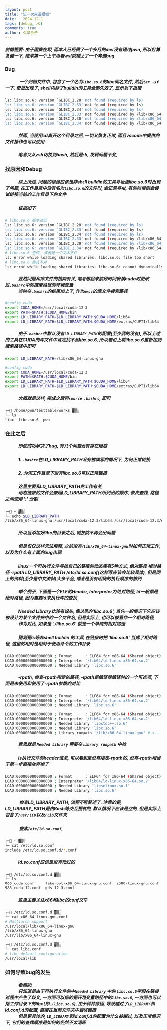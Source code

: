 ```yaml
---
layout: post
title: "记一次离谱报错"
date:   2024-12-1
tags: [debug, 水]
comments: true
author: 久菜合子
---
```


##### 前情提要: 由于国赛在即, 而本人已经做了一个多月的dev没有碰过pwn, 所以打算复健一下, 结果第一个上午用着wsl就碰上了一个离谱bug

### Bug
##### &emsp;&emsp;&emsp; 一个归档文件中, 包含了一个名为```libc.so.6```的libc同名文件, 然后```tar -xf```一下, 奇迹出现了, shell内除了buildin的工具全部失效了, 显示以下报错
```sh
ls: libc.so.6: version `GLIBC_2.28' not found (required by ls)
ls: libc.so.6: version `GLIBC_2.33' not found (required by ls)
ls: libc.so.6: version `GLIBC_2.34' not found (required by ls)
ls: libc.so.6: version `GLIBC_2.33' not found (required by /lib/x86_64-linux-gnu/libselinux.so.1)
ls: libc.so.6: version `GLIBC_2.30' not found (required by /lib/x86_64-linux-gnu/libselinux.so.1)
ls: libc.so.6: version `GLIBC_2.34' not found (required by /lib/x86_64-linux-gnu/libselinux.so.1)
```
##### &emsp;&emsp;&emsp;然而, 当使用cd离开这个目录之后, 一切又恢复正常, 而且vscode中提供的文件操作也可以使用
##### &emsp;&emsp;&emsp;笔者又从zsh切换到bash, 然后是sh, 发现问题不变,
### 找原因和Debug
#####  &emsp;&emsp;&emsp;综上所述, 问题的根源应该是非shell buildin的工具寻址里libc.so.6时出现了问题, 在工作目录中没有名为```libc.so.6```的文件时, 会正常寻址, 有的时候则会尝试链接当前的工作目录下的文件
##### &emsp;&emsp;&emsp;证据如下
```sh
# libc.so.6 版本过低
ls: libc.so.6: version `GLIBC_2.28' not found (required by ls)
ls: libc.so.6: version `GLIBC_2.33' not found (required by ls)
ls: libc.so.6: version `GLIBC_2.34' not found (required by ls)
ls: libc.so.6: version `GLIBC_2.33' not found (required by /lib/x86_64-linux-gnu/libselinux.so.1)
ls: libc.so.6: version `GLIBC_2.30' not found (required by /lib/x86_64-linux-gnu/libselinux.so.1)
ls: libc.so.6: version `GLIBC_2.34' not found (required by /lib/x86_64-linux-gnu/libselinux.so.1)
# libc.so.6 空的, 或者是一个文本文件
ls: error while loading shared libraries: libc.so.6: file too short
# libc.so.6 格式不对
ls: error while loading shared libraries: libc.so.6: cannot dynamically load position-independent executable
```
#####  &emsp;&emsp;&emsp;显然问题和库文件的搜索有关, 笔者想起来前段时间安装cuda时更改过```.bashrc```中的搜索路径的环境变量<br> &emsp;&emsp;&emsp;当时在```.bashrc```的结尾加上了, 作为```nvcc```的库文件搜索路径
```sh
#config cuda
export CUDA_HOME=/usr/local/cuda-12.3
export PATH=$PATH:$CUDA_HOME/bin
export LD_LIBRARY_PATH=$LD_LIBRARY_PATH:$CUDA_HOME/lib64
export LD_LIBRARY_PATH=$LD_LIBRARY_PATH:$CUDA_HOME/extras/CUPTI/lib64
```
##### &emsp;&emsp;&emsp;由于```.bashrc```中默认没有```LD_LIBRARY_PATH```的配置(至少我的没有), 所以上述的工具在CUDA的库文件中肯定找不到libc.so.6, 所以理论上将libc.so.6重新加到搜索路径中即可
```sh
export LD_LIBRARY_PATH=/lib/x86_64-linux-gnu

#config cuda
export CUDA_HOME=/usr/local/cuda-12.3
export PATH=$PATH:$CUDA_HOME/bin
export LD_LIBRARY_PATH=$LD_LIBRARY_PATH:$CUDA_HOME/lib64
export LD_LIBRARY_PATH=$LD_LIBRARY_PATH:$CUDA_HOME/extras/CUPTI/lib64
```
##### &emsp;&emsp;&emsp;大概就是这样, 完成之后再```source .bashrc```, 即可
```zsh
╭─ /home/pwn/testtable/works ▓▒░                                                                                         ░▒▓ ✔  root@PainTech  10:48:21 ─╮
╰─ ls                                                                                                                                                       ─╯
libc  libc.so.6  pwn
```

### 在此之后
##### &emsp;&emsp;&emsp;即使成功解决了bug, 有几个问题没有存在疑惑
##### &emsp;&emsp;&emsp;1. ```.bashrc```在LD_LIBRARY_PATH没有被填写的情况下, 为何正常链接
##### &emsp;&emsp;&emsp;2. 为何工作目录下没有libc.so.6可以正常链接
##### &emsp;&emsp;&emsp;这里主要和LD_LIBRARY_PATH的工作有关,<br>&emsp;&emsp;&emsp;动态链接的文件会按照LD_LIBRARY_PATH所列出的顺序, 依次查找, 路径之间使用 ':' 分割
```sh
╭─ ~ ▓▒░                                                                                                                         ░▒▓ ✔  root@PainTech  11:09:01 ─╮
╰─ echo $LD_LIBRARY_PATH                                                                                                                                            ─╯
/lib/x86_64-linux-gnu:/usr/local/cuda-12.3/lib64:/usr/local/cuda-12.3/extras/CUPTI/lib64
```
##### &emsp;&emsp;&emsp;所以当添加好libc的目录之后, 链接就不再会出问题<br>
##### &emsp;&emsp;&emsp;但是仅仅这样无法解释, 之前没有```/lib/x86_64-linux-gnu```时如何正常工作, 以及为什么有上面的bug出现<br>
##### &emsp;&emsp;&emsp;linux一个可执行文件寻找自己的链接的动态库有5种方式, 绝对路径 相对路径 -rpath LD_LIBRARY_PATH /etc/ld.so.conf(这样写应该会比较具体), 但是网上的资料(至少是中文资料)大多不全, 或者是没有明确的执行顺序的排列<br>
##### &emsp;&emsp;&emsp;举个例子, 下面是一个ELF的Header, Interpreter为绝对路径, ld一般都是绝对路径, 因为需要ld来执行库的查找<br>
##### &emsp;&emsp;&emsp;Needed Library比较有说头, 像这里的'libc.so.6', 首先一般情况下它应该被设计为某个文件夹中的一个文件名, 但是实际上, 也可以被看作一个相对路径,<br>&emsp;&emsp;&emsp;作为对比, 如果是 './libc.so.6' 就是一个单纯的相对路径<br>
##### &emsp;&emsp;&emsp;猜测是ls等非shell buildin 的工具, 在链接时把 'libc.so.6' 当成了相对路径, 这里的相对是相对于使用命令的工作目录
```sh
LOAD:0000000000000000 ; Format      : ELF64 for x86-64 (Shared object)
LOAD:0000000000000000 ; Interpreter '/lib64/ld-linux-x86-64.so.2'
LOAD:0000000000000000 ; Needed Library 'libc.so.6'
```

##### &emsp;&emsp;&emsp;-rpath, 检查-rpath指定的路径, -rpath是编译器编译时的一个可选项, 下面是未使用和使用了-rpath参数的对比
```sh
LOAD:0000000000000000 ; Format      : ELF64 for x86-64 (Shared object)
LOAD:0000000000000000 ; Interpreter '/lib64/ld-linux-x86-64.so.2'
LOAD:0000000000000000 ; Needed Library 'libc.so.6'

LOAD:0000000000000000 ; Format      : ELF64 for x86-64 (Shared object)
LOAD:0000000000000000 ; Interpreter '/lib64/ld-linux-x86-64.so.2'
LOAD:0000000000000000 ; Needed Library 'libstdc++.so.6'
LOAD:0000000000000000 ; Needed Library 'libc.so.6'
LOAD:0000000000000000 ; Library runpath '/lib/x86_64-linux-gnu' # <------
```
##### &emsp;&emsp;&emsp;意思就是 ```Needed Library``` 需要在 ```Library runpath``` 中找
##### &emsp;&emsp;&emsp;ls执行文件的header信息, 可以看到是没有指定-rpath的, 没有-rpath相当于第一步直接放弃掉了
```sh
LOAD:0000000000000000 ; Format      : ELF64 for x86-64 (Shared object)
LOAD:0000000000000000 ; Interpreter '/lib64/ld-linux-x86-64.so.2'
LOAD:0000000000000000 ; Needed Library 'libselinux.so.1'
LOAD:0000000000000000 ; Needed Library 'libc.so.6'
```
##### &emsp;&emsp;&emsp; 检查LD_LIBRARY_PATH, 流程不再赘述了. 注意的是, LD_LIBRARY_PATH是由Bash等交互提供的, 默认情况下应该是空的, 但是实际上包含了```/usr/lib```以及```/lib```文件夹<br>
#####  &emsp;&emsp;&emsp; 搜索```/etc/ld.so.conf```, 
```sh
╭─ ~ ▓▒░                                                                                                                         ░▒▓ ✔  root@PainTech  13:24:04 ─╮
╰─ cat /etc/ld.so.conf                                                                                                                                              ─╯
include /etc/ld.so.conf.d/*.conf
```
##### &emsp;&emsp;&emsp;ld.so.conf应该是没有动过的
```sh
╭─ /etc/ld.so.conf.d ▓▒░                                                                                                         ░▒▓ ✔  root@PainTech  13:25:10 ─╮
╰─ ls                                                                                                                                                               ─╯
000_cuda.conf     fakeroot-x86_64-linux-gnu.conf  i386-linux-gnu.conf  libc.conf              zz_i386-biarch-compat.conf
988_cuda-12.conf  gds-12-3.conf  
```
##### &emsp;&emsp;&emsp;这里主要关注x86和libc的conf文件
```sh
╭─ /etc/ld.so.conf.d ▓▒░                                                                                                         ░▒▓ ✔  root@PainTech  13:25:52 ─╮
╰─ cat x86_64-linux-gnu.conf                                                                                                                                        ─╯
# Multiarch support
/usr/local/lib/x86_64-linux-gnu
/lib/x86_64-linux-gnu
/usr/lib/x86_64-linux-gnu
```
```sh
╭─ /etc/ld.so.conf.d ▓▒░                                                                                                         ░▒▓ ✔  root@PainTech  13:25:56 ─╮
╰─ cat libc.conf                                                                                                                                                    ─╯
# libc default configuration
/usr/local/lib
```

### 如何导致bug的发生
##### &emsp;&emsp;&emsp;希腊奶.<br>&emsp;&emsp;&emsp;只知道是由于可执行文件的中```Needed Library``` 中的 ```libc.so.6```字段在链接过程中产生了歧义, 一方面可以指的是环境变量路径中的```libc.so.6```, 一方面也可以指工作目录下的libc(即```./libc.so.6```), 由于种种原因, 导致越过了```LD_LIBRARY```和ld.conf.d的配置, 直接在当前文件夹中尝试链接<br>&emsp;&emsp;&emsp;但是更具体的, ```LD_LIBRARY```和ld.conf.d的配置为什么被越过, 以及正常情况下, 它们的查找顺序是如何的仍然不太清晰
